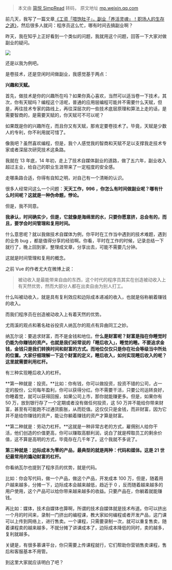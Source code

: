 > 本文由 [简悦 SimpRead](http://ksria.com/simpread/) 转码， 原文地址 [mp.weixin.qq.com](https://mp.weixin.qq.com/s/eQamt6hmluZunFDBs6hStQ)

前几天，我写了一篇文章[《工资「喂饱肚子」，副业「养活灵魂」！职场人的生存之道》](http://mp.weixin.qq.com/s?__biz=MjM5NDkxMTgyNw==&mid=2653077332&idx=1&sn=295e7ba3cbdb74f5bae64622c4f526d0&chksm=bd569c688a21157eaf1bbfd75185b91faa00e3c6ca4c3164954e87e04b6ed8377cd03d10d2d4&scene=21#wechat_redirect)，然后很多人就问：程序员这么忙，哪有时间去搞副业啊？

昨天，我在知乎上正好看到一个类似的问题，我就用这个问题，回答一下大家对做副业的疑问。

![](https://mmbiz.qpic.cn/sz_mmbiz_png/GVyeDObNlrF5UI1zGNOVfsl9LuMLzRQS9wB3NPIZaViaSfibMnSCY5diaHlJZTFQN0xJN0ia6py2Iq2K2ZCwEvJROQ/640?wx_fmt=png)

还是以我为例吧。

是卷技术，还是空闲时间做副业，我感觉基于两点：

**兴趣和天赋。**

首先，做技术是你的兴趣所在吗？如果你真心喜欢，当然可以适当卷一下技术，其次，你有天赋吗？编程这个活呢，普通的应用层编程可能并不需要什么天赋，但是，再往技术专家的路线上，再往深层次的一些技术底层原理和算法上走的话，是需要智商的，是需要天赋的，你天赋可不可以呢？

如果既是你的兴趣所在，而且你又有天赋，那肯定要卷技术了。毕竟，天赋是少数人的专利，你不利用就可惜了。

像我吧？虽然喜欢编程，但是，我个人感觉我的智商和天赋不足以支撑我走技术专家或者深层次研究技术这条路。

我就在 13 年底，14 年初，走上了技术自媒体副业的道路，做了五六年，副业收入超过主业，给自己的职业生涯带来了一定程度的安全感。

走哪条路合适，你得有自知之明，对自己有一个清晰的认识。

很多人经常问这么一个问题：**天天工作，996 ，你怎么有时间做副业呢？哪有什么时间呢？这就是一种伪命题，悖论。**

但是，我不同意。

**我承认，时间确实少，但是，它就像是海绵里的水，只要你愿意挤，总会有的，而且，要学会时间管理和复用时间。**

什么意思呢？就以我做技术自媒体为例，你平时在工作当中遇到的技术难题，遇到的业务 bug ，都是值得分享的经验啊。你看，平时在工作的时候，记录总结一下就行了，晚上回到家，整理成文章，分享出去，可能不需要几分钟。

这就是时间管理和复用的概念。

之前 Vue 的作者尤大在微博上说：

> 被动收入是最能带来自由的东西，这个时代的程序员其实在创造被动收入上有天然优势，然而大部分人都在出卖自由为别人打工。

什么叫被动收入，就是具有复利效应和边际成本递减的收入，也就是俗称躺着赚钱的收入。

而我们程序员在创造被动收入上有着天然的优势。

尤雨溪的观点和著名硅谷投资人纳瓦尔的观点有异曲同工之妙。

纳瓦尔说：要追求财富，而不是金钱和地位。**什么是财富呢？财富是指在你睡觉时仍能为你赚钱的资产。也就是我们经常说的「睡后收入」，睡觉的睡。不要追求金钱，金钱只是我们转换时间和财富的方式。而地位仅仅只是你在社会等级当中所处的位置。大家仔细理解一下这个财富的定义，睡后收入，如何实现睡后收入的呢？这里就需要利用杠杆。**

有三种实现睡后收入的杠杆。

**第一种就是：投资。**比如：你有钱，你可以做投资，投资不错的公司，占一定的股份，公司每年盈利，你可以获得分红。你不需要干活，只要公司运转良好，你睡着觉，就可以获得回报，如果公司上市，那你就能赚更多。但是，如果你有 50 万，放到银行存了一个定期或者没有做任何投资，这 50 万并不能给你带来财富，甚至有可能跑不过通货膨胀，从而贬值。这仅仅只是金钱，而非财富，因为它并不是给你赚钱的资产，能让你躺着赚钱的资产才算是财富。

**第二种就是：劳动力杠杆。**这就是一种非常古老的方式，雇佣别人给你干活，他们创造的价值更高，你可以赚取高额利润，说白了就是榨取员工的剩余价值，这不算是高明的方式，毕竟存在几千年了。这个我就不多说了。

**第三种就是：边际成本为零的产品，最典型的就是两种：代码和媒体。这是 21 世纪最常用的撬动财富的杠杆。**

你看纳瓦尔也提到了程序员的优势，就是代码。

比如：你会写代码，做一个产品，做这个产品，开发成本 100 万，但是，随着用户越来越多，分摊一下，边际成本会越来越低，趋近于 0 ，反而随着越来越多的用户使用，这个产品可以给你带来越来越多的收益。只要产品在，你躺着就能赚钱。

再比如：媒体，技术自媒体也算啊，所谓的技术自媒体就是技术布道。你可以挤出一个月的时间来，录制一门挤出的编程课，教大家如何编程或者开发产品，这门课可以上传到网络上，进行售卖。一个课程，只需要录制一次，就可以重复售卖，随着课程卖的越来越多，不就分摊了讲课成本了，边际成本降低的同时，卖的越多，复利就越多。

关键是，有很多慕课平台，你只需要上传课程就行，它们帮助你营销售卖课程，售后和客服基本不用管。

到这里大家就应该明白了吧？